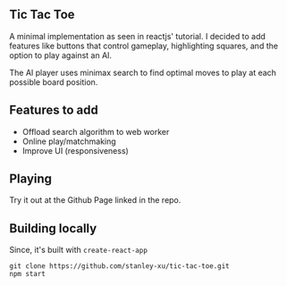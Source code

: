 ## Tic Tac Toe

A minimal implementation as seen in reactjs' tutorial. I decided to add features like buttons that control gameplay, highlighting squares, and the option to play against an AI.

The AI player uses minimax search to find optimal moves to play at each possible board position.

## Features to add

- Offload search algorithm to web worker
- Online play/matchmaking
- Improve UI (responsiveness)

## Playing

Try it out at the Github Page linked in the repo.

## Building locally

Since, it's built with `create-react-app`

```
git clone https://github.com/stanley-xu/tic-tac-toe.git
npm start
```

